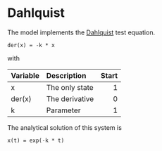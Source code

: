 # Dahlquist

The model implements the [Dahlquist](https://en.wikipedia.org/wiki/Germund_Dahlquist) test equation.

```
der(x) = -k * x
```

with

| Variable      | Description    | Start |
|:--------------|:---------------| -----:|
| x             | The only state |     1 |
| der(x)        | The derivative |     0 |
| k             | Parameter      |     1 |

The analytical solution of this system is

```
x(t) = exp(-k * t)
```
